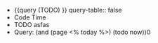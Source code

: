 - {{query   (TODO) }}
  query-table:: false
- Code Time
- TODO asfas
- Query: (and (page <% today %>) (todo now))0